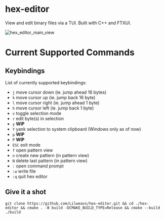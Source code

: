 # hex-editor
View and edit binary files via a TUI. Built with C++ and FTXUI.

![hex_editor_main_view](https://github.com/Lilweavs/hex-editor/assets/35853304/8c8eac67-8155-40fc-bd40-8311c3507898)

# Current Supported Commands
## Keybindings
List of currently supported keybindings:
  -  `j` move cursor down (ie. jump ahead 16 bytes)
  -  `k` move cursor up (ie. jump back 16 byte)
  -  `l` move cursor right (ie. jump ahead 1 byte)
  -  `h` move cursor left (ie. jump back 1 byte)
  -  `v` toggle selection mode
  -  `r` edit byte(s) in selection
  -  `y` **WIP**
  -  `Y` yank selection to system clipboard (Windows only as of now)
  -  `p` **WIP**
  -  `P` **WIP**
  -  `ESC` exit mode
  -  `f` open pattern view
  -  `n` create new pattern (in pattern view) 
  -  `N` delete last pattern (in pattern view)
  -  `:` open command prompt
  -  `:w` write file
  -  `:q` quit hex editor
    
## Give it a shot
`git clone https://github.com/Lilweavs/hex-editor.git && cd ./hex-editor && cmake . -B build -DCMAKE_BUILD_TYPE=Release && cmake --build ./build`
